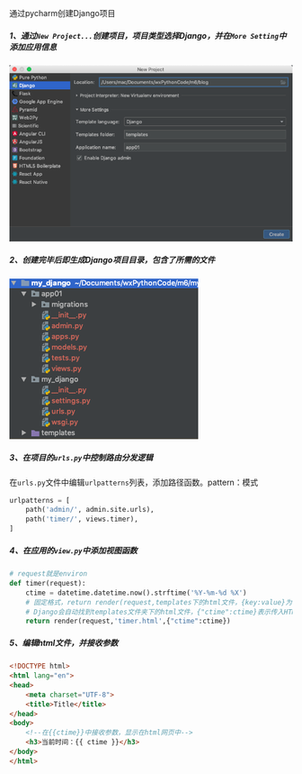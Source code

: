 通过pycharm创建Django项目

##### 1、通过`New Project...`创建项目，项目类型选择Django，并在`More Setting`中添加应用信息

![django_pro](./images/django_pro.png)



##### 2、创建完毕后即生成Django项目目录，包含了所需的文件

![image-20181024215225533](./images/django目录.png)



##### 3、在项目的`urls.py`中控制路由分发逻辑

在`urls.py`文件中编辑`urlpatterns`列表，添加路径函数。pattern：模式

```python
urlpatterns = [
    path('admin/', admin.site.urls),
    path('timer/', views.timer),
]
```



##### 4、在应用的`view.py`中添加视图函数

```python
# request就是environ
def timer(request):
    ctime = datetime.datetime.now().strftime('%Y-%m-%d %X')
    # 固定格式，return render(request,templates下的html文件，{key:value}为传入html文件中的参数)
    # Django会自动找到templates文件夹下的html文件，{"ctime":ctime}表示传入HTML文件中的参数
    return render(request,'timer.html',{"ctime":ctime})
```



##### 5、编辑html文件，并接收参数

```html
<!DOCTYPE html>
<html lang="en">
<head>
    <meta charset="UTF-8">
    <title>Title</title>
</head>
<body>
    <!--在{{ctime}}中接收参数，显示在html网页中-->
    <h3>当前时间：{{ ctime }}</h3>
</body>
</html>
```